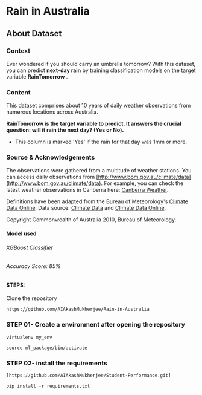 # Rain in Australia

## About Dataset

### Context

Ever wondered if you should carry an umbrella tomorrow? With this dataset, you can predict **next-day rain** by training classification models on the target variable  **RainTomorrow** .

### Content

This dataset comprises about 10 years of daily weather observations from numerous locations across Australia.

**RainTomorrow is the target variable to predict. It answers the crucial question: will it rain the next day? (Yes or No).**

* This column is marked 'Yes' if the rain for that day was 1mm or more.

### Source & Acknowledgements

The observations were gathered from a multitude of weather stations. You can access daily observations from [http://www.bom.gov.au/climate/data](http://www.bom.gov.au/climate/data).
For example, you can check the latest weather observations in Canberra here: [Canberra Weather](http://www.bom.gov.au/climate/dwo/IDCJDW2801.latest.shtml).

Definitions have been adapted from the Bureau of Meteorology's [Climate Data Online](http://www.bom.gov.au/climate/dwo/IDCJDW0000.shtml).
Data source: [Climate Data](http://www.bom.gov.au/climate/dwo/) and [Climate Data Online](http://www.bom.gov.au/climate/data).

Copyright Commonwealth of Australia 2010, Bureau of Meteorology.

#### Model used

###### XGBoost Classifier

###### Accuracy Score: 85%




#### STEPS:

[](https://github.com/AIAkashMukherjee/Student-Performance#steps)

Clone the repository

```shell
https://github.com/AIAkashMukherjee/Rain-in-Australia
```

### STEP 01- Create a environment after opening the repository

[](https://github.com/AIAkashMukherjee/Student-Performance#step-01--create-a-environment-after-opening-the-repository)

```shell
virtualenv my_env
```

```shell
source ml_package/bin/activate
```

### STEP 02- install the requirements

[](https://github.com/AIAkashMukherjee/Student-Performance#step-02--install-the-requirements)

```
[https://github.com/AIAkashMukherjee/Student-Performance.git]
```

```shell
pip install -r requirements.txt
```

```shell

```
